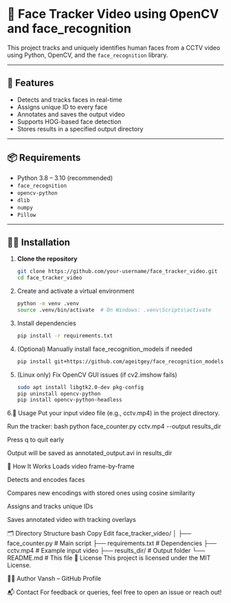 
# 🎥 Face Tracker Video using OpenCV and face_recognition

This project tracks and uniquely identifies human faces from a CCTV video using Python, OpenCV, and the `face_recognition` library.

---

## 🚀 Features

- Detects and tracks faces in real-time  
- Assigns unique ID to every face  
- Annotates and saves the output video  
- Supports HOG-based face detection  
- Stores results in a specified output directory  

---

## 📦 Requirements

- Python 3.8 – 3.10 (recommended)  
- `face_recognition`  
- `opencv-python`  
- `dlib`  
- `numpy`  
- `Pillow`  

---

## 🧑‍💻 Installation

1. **Clone the repository**

   ```bash
   git clone https://github.com/your-username/face_tracker_video.git
   cd face_tracker_video
2. Create and activate a virtual environment
   
   ```bash
   python -m venv .venv
   source .venv/bin/activate  # On Windows: .venv\Scripts\activate
3. Install dependencies
   ```bash
   pip install -r requirements.txt
4. (Optional) Manually install face_recognition_models if needed
   ```bash
   pip install git+https://github.com/ageitgey/face_recognition_models
5. (Linux only) Fix OpenCV GUI issues (if cv2.imshow fails)
   ```bash
   sudo apt install libgtk2.0-dev pkg-config
   pip uninstall opencv-python
   pip install opencv-python-headless
6.📂 Usage
   Put your input video file (e.g., cctv.mp4) in the project directory.

   Run the tracker:
   bash
   python face_counter.py cctv.mp4 --output results_dir

Press q to quit early

Output will be saved as annotated_output.avi in results_dir

🧠 How It Works
Loads video frame-by-frame

Detects and encodes faces

Compares new encodings with stored ones using cosine similarity

Assigns and tracks unique IDs

Saves annotated video with tracking overlays

🗂 Directory Structure
bash
Copy
Edit
face_tracker_video/
│
├── face_counter.py        # Main script
├── requirements.txt       # Dependencies
├── cctv.mp4               # Example input video
├── results_dir/           # Output folder
└── README.md              # This file
📄 License
This project is licensed under the MIT License.

👨‍💻 Author
Vansh – GitHub Profile

📬 Contact
For feedback or queries, feel free to open an issue or reach out!
